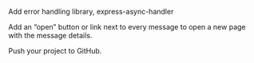 Add error handling library, express-async-handler

Add an “open” button or link next to every message to open a new page with the message details.

Push your project to GitHub.